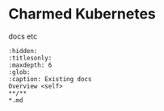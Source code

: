 # Charmed Kubernetes

docs etc

```{toctree}
:hidden:
:titlesonly:
:maxdepth: 6
:glob:
:caption: Existing docs
Overview <self>
**/**
*.md
```